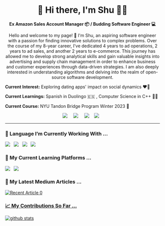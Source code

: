 

<h1 align='center'> 👋 Hi there, I'm Shu 👩‍💻 </h1>

<p align='center'> <strong> Ex Amazon Sales Account Manager 📦 / Budding Software Engineer 💻</strong>

<p align='center'>
Hello and welcome to my page! 🤗 I'm Shu, an aspiring software engineer with a passion for finding innovative solutions to complex problems. Over the course of my 8-year career, I've dedicated 4 years to ad operations, 2 years to ad sales, and another 2 years to e-commerce. This journey has allowed me to develop strong analytical skills and gain valuable insights into advertising and supply chain management in order to enhance business and customer experiences through data-driven strategies. I am also deeply interested in understanding algorithms and delving into the realm of open-source software development.

<b>Current Interest:</b> Exploring dating apps' impact on social dynamics ❤️‍🔥

<b>Current Learnings:</b> Spanish in Duolingo 🇪🇸 , Computer Science in C++ 👩‍💻

<b>Current Course:</b> NYU Tandon Bridge Program Winter 2023 🍇

</p>

<p align='center'>
  <a href="https://www.linkedin.com/in/sy-c/"><img src="https://img.shields.io/badge/linkedin-%230077B5.svg?&style=for-the-badge&logo=linkedin&logoColor=white" /></a>&nbsp;&nbsp;&nbsp;&nbsp;
  <a href="mailto:avasychan93@outlook.com"><img src="https://img.shields.io/badge/gmail-%23D14836.svg?&style=for-the-badge&logo=gmail&logoColor=white" /></a>&nbsp;&nbsp;&nbsp;&nbsp;
  <a href="https://medium.com/@shuzz"><img src="https://img.shields.io/badge/medium-%2312100E.svg?&style=for-the-badge&logo=medium&logoColor=white" /></a>&nbsp;&nbsp;&nbsp;
  <a href="https://leetcode.com/u/avasy/"><img src="https://img.shields.io/badge/-LeetCode-FFA116?style=for-the-badge&logo=LeetCode&logoColor=black" /></a>&nbsp;&nbsp;&nbsp;
</p>

<hr>


### 🔭 Language I’m Currently Working With ...
<p >
  <img src="https://img.shields.io/badge/python-3670A0?style=for-the-badge&logo=python&logoColor=ffdd54"/>&nbsp;&nbsp;
  <img src= "https://img.shields.io/badge/C%2B%2B-00599C?style=for-the-badge&logo=c%2B%2B&logoColor=white" />&nbsp;&nbsp;
  <img src="https://img.shields.io/badge/PostgreSQL-316192?style=for-the-badge&logo=postgresql&logoColor=white" />&nbsp;&nbsp;
  <img src="https://img.shields.io/badge/HTML5-E34F26?style=for-the-badge&logo=html5&logoColor=white" />&nbsp;&nbsp;
</p>


### 🌱 My Current Learning Platforms ... 
<p >
  <a href="https://www.codecademy.com/profiles/shuuz.z"><img src="https://img.shields.io/badge/Codecademy-FFF0E5?style=for-the-badge&logo=codecademy&logoColor=303347" /></a>&nbsp;&nbsp;
  <a href="https://www.duolingo.com/profile/SGqcE"><img src="https://img.shields.io/badge/Duolingo-58CC02?style=for-the-badge&logo=Duolingo&logoColor=white"/> </a>
</p>

### 📝 My Latest Medium Articles ... 
<a target="_blank" href="https://github-readme-medium-recent-article.vercel.app/medium/@shuzz/0"><img src="https://github-readme-medium-recent-article.vercel.app/medium/@shuzz/0" alt="Recent Article 0"> 

<!--
<a target="_blank" href="https://github-readme-medium-recent-article.vercel.app/medium/@shuzz/1"><img src="https://github-readme-medium-recent-article.vercel.app/medium/@shuzz/1" alt="Recent Article 1"> 
<a target="_blank" href="https://github-readme-medium-recent-article.vercel.app/medium/@shuzz/2"><img src="https://github-readme-medium-recent-article.vercel.app/medium/@shuzz/2" alt="Recent Article 2"> 
-->

### 📈 My Contributions So Far ...
![github stats](https://github-readme-stats.vercel.app/api?username=shuuzzz&show_icons=true)



<!--
**avasy/avasy** is a ✨ _special_ ✨ repository because its `README.md` (this file) appears on your GitHub profile.

Here are some ideas to get you started:

- 🔭 I’m currently working on ...
- 🌱 I’m currently learning ...
- 👯 I’m looking to collaborate on ...
- 🤔 I’m looking for help with ...
- 💬 Ask me about ...
- 📫 How to reach me: ...
- 😄 Pronouns: ...
- ⚡ Fun fact: ...

Github resources: 
Inspired Profiles: https://x-team.com/blog/stand-out-with-a-github-profile/
Badges: https://github.com/alexandresanlim/Badges4-README.md-Profile?tab=readme-ov-file
Medium: [https://medium.com/geekculture/get-posts-from-medium-api-in-2022-using-javascript-2d1e40d0fd25](https://betterprogramming.pub/add-your-recent-published-mediums-article-on-github-readme-9ffaf3ad1606)
-->
